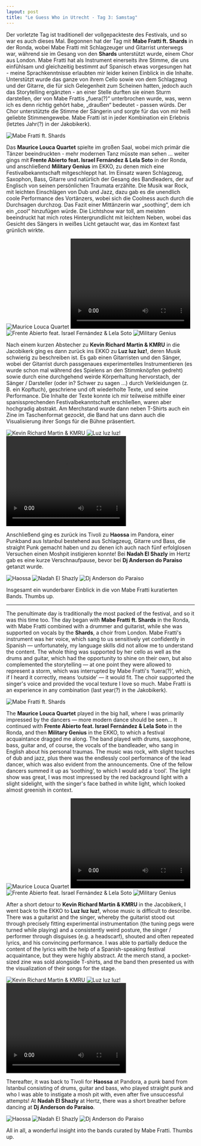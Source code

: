 ```yaml
---
layout: post
title: "Le Guess Who in Utrecht - Tag 3: Samstag"
---
```


Der vorletzte Tag ist traditionell der vollgepackteste des Festivals, und so war es auch dieses Mal. Begonnen hat der Tag mit **Mabe Fratti ft. Shards** in der Ronda, wobei Mabe Fratti mit Schlagzeuger und Gitarrist unterwegs war, während sie im Gesang von den **Shards** unterstützt wurde, einem Chor aus London. Mabe Fratti hat als Instrument einerseits ihre Stimme, die uns einfühlsam und gleichzeitig bestimmt auf Spanisch etwas vorgesungen hat - meine Sprachkenntnisse erlaubten mir leider keinen Einblick in die Inhalte. Unterstützt wurde das ganze von ihrem Cello sowie von dem Schlagzeug und der Gitarre, die für sich Gelegenheit zum Scheinen hatten, jedoch auch das Storytelling ergänzten - an einer Stelle durften sie einen Sturm darstellen, der von Mabe Frattis „fuera(?)“ unterbrochen wurde, was, wenn ich es denn richtig gehört habe, „draußen“ bedeutet - passen würds. Der Chor unterstützte die Stimme der Sängerin und sorgte für das von mir heiß geliebte Stimmengewebe. Mabe Fratti ist in jeder Kombination ein Erlebnis (letztes Jahr(?) in der Jakobikerk).

![Mabe Fratti ft. Shards](/images/2024-11-09-lgw-tag3-samstag/mabe-fratti-featuring-shards.jpg)

Das **Maurice Louca Quartet** spielte im großen Saal, wobei mich primär die Tänzer beeindruckten - mehr modernen Tanz müsste man sehen … weiter gings mit **Frente Abierto feat. Israel Fernández & Lela Soto** in der Ronda, und anschließend **Military Genius** im EKKO, zu denen mich eine Festivalbekanntschaft mitgeschleppt hat. Im Einsatz waren Schlagzeug, Saxophon, Bass, Gitarre und natürlich der Gesang des Bandleaders, der auf Englisch von seinen persönlichen Traumata erzählte. Die Musik war Rock, mit leichten Einschlägen von Dub und Jazz, dazu gab es die unendlich coole Performance des Vortänzers, wobei sich die Coolness auch durch die Durchsagen durchzog. Das Fazit einer Mittänzerin war „soothing“, dem ich ein 
„cool“ hinzufügen würde. Die Lichtshow war toll, am meisten beeindruckt hat mich rotes Hintergrundlicht mit leichtem Neben, wobei das Gesicht des Sängers in weißes Licht getaucht war, das im Kontext fast grünlich wirkte.

![Maurice Louca Quartet](/images/2024-11-09-lgw-tag3-samstag/maurice-louca-quartet.jpg)
<video width="320" height="240" src="https://github.com/konzerterlebnisberichte/konzerterlebnisberichte.github.io/raw/refs/heads/main/images/2024-11-09-lgw-tag3-samstag/maurica-louca-quartet.mp4" controls>
</video> 
![Frente Abierto feat. Israel Fernández & Lela Soto](/images/2024-11-09-lgw-tag3-samstag/frente-abierto.jpg)
![Military Genius](/images/2024-11-09-lgw-tag3-samstag/military-genius.jpg)

Nach einem kurzen Abstecher zu **Kevin Richard Martin & KMRU** in die Jacobikerk ging es dann zurück ins EKKO zu **Luz luz luz!**, deren Musik schwierig zu beschreiben ist. Es gab einen Gitarristen und den Sänger, wobei der Gitarrist durch passgenaues experimentelles Instrumentieren (es wurde schon mal während des Spielens an den Stimmknöpfen gedreht) sowie durch eine durchgehend weirde Körperhaltung hervorstach, der Sänger / Darsteller (oder in? Schwer zu sagen …) durch Verkleidungen (z. B. ein Kopftuch), geschriene und oft wiederholte Texte, und seine Performance. Die Inhalte der Texte konnte ich mir teilweise mithilfe einer spanissprechenden Festivalbekanntschaft erschließen, waren aber hochgradig abstrakt. Am Merchstand wurde dann neben T-Shirts auch ein Zine im Taschenformat gezockt, die Band hat uns dann auch die Visualisierung ihrer Songs für die Bühne präsentiert.

![Kevin Richard Martin & KMRU](/images/2024-11-09-lgw-tag3-samstag/kevin-richard-martin-kmru.jpg)
![Luz luz luz!](/images/2024-11-09-lgw-tag3-samstag/luz-luz-luz.jpg)
<video width="320" height="240" src="https://github.com/konzerterlebnisberichte/konzerterlebnisberichte.github.io/raw/refs/heads/main/images/2024-11-09-lgw-tag3-samstag/luz-luz-luz.mp4" controls>
</video> 


Anschließend ging es zurück ins Tivoli zu **Haossa** im Pandora, einer Punkband aus Istanbul bestehend aus Schlagzeug, Gitarre und Bass, die straight Punk gemacht haben und zu denen ich auch nach fünf erfolglosen Versuchen einen Moshpit instigieren konnte! Bei **Nadah El Shazly** im Hertz gab es eine kurze Verschnaufpause, bevor bei **Dj Anderson do Paraiso** getanzt wurde.

![Haossa](/images/2024-11-09-lgw-tag3-samstag/haossa.jpg)
![Nadah El Shazly](/images/2024-11-09-lgw-tag3-samstag/nadah-el-shazly.jpg)
![Dj Anderson do Paraiso](/images/2024-11-09-lgw-tag3-samstag/dj-anderson-do-paraiso.jpg)

Insgesamt ein wunderbarer Einblick in die von Mabe Fratti kuratierten Bands. Thumbs up.

---

The penultimate day is traditionally the most packed of the festival, and so it was this time too. The day began with **Mabe Fratti ft. Shards** in the Ronda, with Mabe Fratti combined with a drummer and guitarist, while she was supported on vocals by the **Shards**, a choir from London. Mabe Fratti's instrument was her voice, which sang to us sensitively yet confidently in Spanish — unfortunately, my language skills did not allow me to understand the content. The whole thing was supported by her cello as well as the drums and guitar, which had the opportunity to shine on their own, but also complemented the storytelling — at one point they were allowed to represent a storm, which was interrupted by Mabe Fratti's ‘fuera(?)’, which, if I heard it correctly, means ‘outside’ — it would fit. The choir supported the singer's voice and provided the vocal texture I love so much. Mabe Fratti is an experience in any combination (last year(?) in the Jakobikerk).

![Mabe Fratti ft. Shards](/images/2024-11-09-lgw-tag3-samstag/mabe-fratti-featuring-shards.jpg)

The **Maurice Louca Quartet** played in the big hall, where I was primarily impressed by the dancers — more modern dance should be seen… It continued with **Frente Abierto feat. Israel Fernández & Lela Soto** in the Ronda, and then **Military Genius** in the EKKO, to which a festival acquaintance dragged me along. The band played with drums, saxophone, bass, guitar and, of course, the vocals of the bandleader, who sang in English about his personal traumas. The music was rock, with slight touches of dub and jazz, plus there was the endlessly cool performance of the lead dancer, which was also evident from the announcements. One of the fellow dancers summed it up as ‘soothing’, to which I would add a ‘cool’. The light show was great, I was most impressed by the red background light with a slight sidelight, with the singer's face bathed in white light, which looked almost greenish in context.

![Maurice Louca Quartet](/images/2024-11-09-lgw-tag3-samstag/maurice-louca-quartet.jpg)
<video width="320" height="240" src="https://github.com/konzerterlebnisberichte/konzerterlebnisberichte.github.io/raw/refs/heads/main/images/2024-11-09-lgw-tag3-samstag/maurica-louca-quartet.mp4" controls></video> 
![Frente Abierto feat. Israel Fernández & Lela Soto](/images/2024-11-09-lgw-tag3-samstag/frente-abierto.jpg)
![Military Genius](/images/2024-11-09-lgw-tag3-samstag/military-genius.jpg)

After a short detour to **Kevin Richard Martin & KMRU** in the Jacobikerk, I went back to the EKKO to **Luz luz luz!**, whose music is difficult to describe. There was a guitarist and the singer, whereby the guitarist stood out through precisely fitting experimental instrumentation (the tuning pegs were turned while playing) and a consistently weird posture, the singer / performer through disguises (e.g. a headscarf), shouted and often repeated lyrics, and his convincing performance. I was able to partially deduce the content of the lyrics with the help of a Spanish-speaking festival acquaintance, but they were highly abstract. At the merch stand, a pocket-sized zine was sold alongside T-shirts, and the band then presented us with the visualization of their songs for the stage.

![Kevin Richard Martin & KMRU](/images/2024-11-09-lgw-tag3-samstag/kevin-richard-martin-kmru.jpg)
![Luz luz luz!](/images/2024-11-09-lgw-tag3-samstag/luz-luz-luz.jpg)
<video width="320" height="240" src="https://github.com/konzerterlebnisberichte/konzerterlebnisberichte.github.io/raw/refs/heads/main/images/2024-11-09-lgw-tag3-samstag/luz-luz-luz.mp4" controls>
</video> 

Thereafter, it was back to Tivoli for **Haossa** at Pandora, a punk band from Istanbul consisting of drums, guitar and bass, who played straight punk and who I was able to instigate a mosh pit with, even after five unsuccessful attempts! At **Nadah El Shazly** at Hertz, there was a short breather before dancing at **Dj Anderson do Paraiso**. 

![Haossa](/images/2024-11-09-lgw-tag3-samstag/haossa.jpg)
![Nadah El Shazly](/images/2024-11-09-lgw-tag3-samstag/nadah-el-shazly.jpg)
![Dj Anderson do Paraiso](/images/2024-11-09-lgw-tag3-samstag/dj-anderson-do-paraiso.jpg)

All in all, a wonderful insight into the bands curated by Mabe Fratti. Thumbs up.